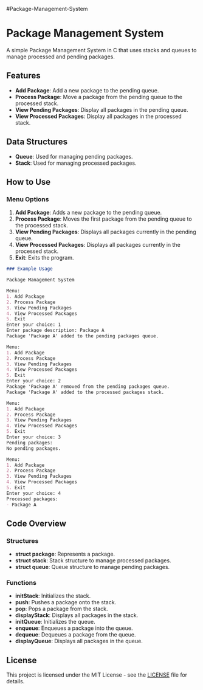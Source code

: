 #Package-Management-System


# Package Management System

A simple Package Management System in C that uses stacks and queues to manage processed and pending packages.

## Features
- **Add Package**: Add a new package to the pending queue.
- **Process Package**: Move a package from the pending queue to the processed stack.
- **View Pending Packages**: Display all packages in the pending queue.
- **View Processed Packages**: Display all packages in the processed stack.

## Data Structures
- **Queue**: Used for managing pending packages.
- **Stack**: Used for managing processed packages.

## How to Use

### Menu Options
1. **Add Package**: Adds a new package to the pending queue.
2. **Process Package**: Moves the first package from the pending queue to the processed stack.
3. **View Pending Packages**: Displays all packages currently in the pending queue.
4. **View Processed Packages**: Displays all packages currently in the processed stack.
5. **Exit**: Exits the program.
```markdown
### Example Usage

Package Management System

Menu:
1. Add Package
2. Process Package
3. View Pending Packages
4. View Processed Packages
5. Exit
Enter your choice: 1
Enter package description: Package A
Package 'Package A' added to the pending packages queue.

Menu:
1. Add Package
2. Process Package
3. View Pending Packages
4. View Processed Packages
5. Exit
Enter your choice: 2
Package 'Package A' removed from the pending packages queue.
Package 'Package A' added to the processed packages stack.

Menu:
1. Add Package
2. Process Package
3. View Pending Packages
4. View Processed Packages
5. Exit
Enter your choice: 3
Pending packages:
No pending packages.

Menu:
1. Add Package
2. Process Package
3. View Pending Packages
4. View Processed Packages
5. Exit
Enter your choice: 4
Processed packages:
- Package A
```

## Code Overview

### Structures
- **struct package**: Represents a package.
- **struct stack**: Stack structure to manage processed packages.
- **struct queue**: Queue structure to manage pending packages.

### Functions
- **initStack**: Initializes the stack.
- **push**: Pushes a package onto the stack.
- **pop**: Pops a package from the stack.
- **displayStack**: Displays all packages in the stack.
- **initQueue**: Initializes the queue.
- **enqueue**: Enqueues a package into the queue.
- **dequeue**: Dequeues a package from the queue.
- **displayQueue**: Displays all packages in the queue.


## License
This project is licensed under the MIT License - see the [LICENSE](LICENSE) file for details.
